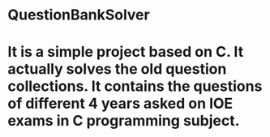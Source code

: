 <h1>QuestionBankSolver<h1>
<p>It is a simple project based on C. It actually solves the old question collections. It contains the questions of different 4 years asked on IOE exams in C programming subject.</p>
